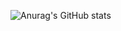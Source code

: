 ![Anurag's GitHub stats](https://github-readme-stats.vercel.app/api?username=jaesong&&count_private=true)

